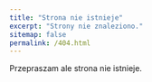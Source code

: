 ```yaml
---
title: "Strona nie istnieje"
excerpt: "Strony nie znaleziono."
sitemap: false
permalink: /404.html
---
```


Przepraszam ale strona nie istnieje.
